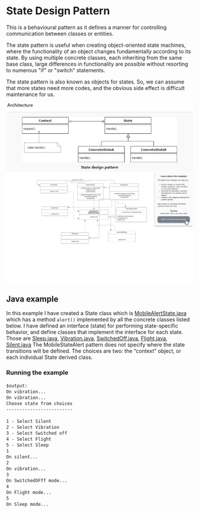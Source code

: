 # State Design Pattern

This is a behavioural pattern as it defines a manner for controlling communication between classes or entities.

The state pattern is useful when creating object-oriented state machines, where the functionality of an object changes fundamentally according to its state. By using multiple concrete classes, each inheriting from the same base class, large differences in functionality are possible without resorting to numerous "if" or "switch" statements.

The state pattern is also known as objects for states. So, we can assume that more states need more codes, and the obvious side effect is difficult maintenance for us.

![Archotecture of the state design pattern](architect.png "Architecture of the State design pattern")
![UML of State Design pattern](State.png "UML class diagram of State Design Pattern")

## Java example
In this example I have created a State class which is [MobileAlertState.java](MobileAlertState.java) which has a method `alert()` implemented by all the concrete classes listed below. 
I have defined an interface (state) for performing state-specific behavior, and define classes that implement the interface for each state. Those are [Sleep.java](Sleep.java), [Vibration.java](Vibration.java), [SwitchedOff.java](SwitchedOff.java), [Flight.java](Flight.java), [Silent.java](Silent.java)
The MobileStateAlert pattern does not specify where the state transitions will be defined. The choices are two: the “context” object, or each individual State derived class.

### Running the example
```{bash}
$output:
On vibration...
On vibration...
Choose state from choices
-------------------------

1 - Select Silent
2 - Select Vibration
3 - Select Switched off
4 - Select Flight
5 - Select Sleep
1
On silent...
2
On vibration...
3
On SwitchedOFff mode...
4
On Flight mode...
5
On Sleep mode...

```